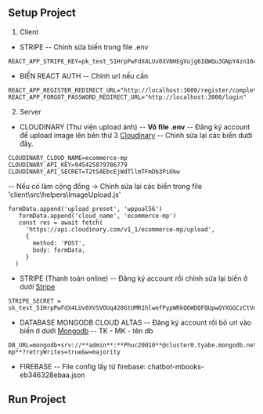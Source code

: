 ## Setup Project
1. Client
- STRIPE
 -- Chỉnh sửa biến trong file .env 
 ```
REACT_APP_STRIPE_KEY=pk_test_51HrpPwFdX4LUv0XVNHEgVujg6IQWQu3GNpY4zn164NXUjX1Kxlg0eiTAIpmmRi1pRvjUeYUQLKSXoyhwa04JbQfy00wtkKDC7d 
 ```
- BIẾN REACT AUTH
 -- Chỉnh url nếu cần
 ```
REACT_APP_REGISTER_REDIRECT_URL="http://localhost:3000/register/complete"
REACT_APP_FORGOT_PASSWORD_REDIRECT_URL="http://localhost:3000/login"
 ```
2. Server
- CLOUDINARY (Thư viện upload ảnh)
 -- **Vô file .env**
 -- Đăng ký account để upload image lên bên thứ 3 [Cloudinary](https://cloudinary.com/users/login)
 -- Chỉnh sửa lại các biến dưới đây.
 ```
 CLOUDINARY_CLOUD_NAME=ecommerce-mp    
 CLOUDINARY_API_KEY=945425879786779   
 CLOUDINARY_API_SECRET=T2tSAEbcEjWdTllmTFmDb3PiOkw  
```
 -- Nếu có làm cộng đồng -> Chỉnh sửa lại các biến trong file 'client\src\helpers\ImageUpload.js'
 ```
formData.append('upload_preset', 'wppoal56')
    formData.append('cloud_name', 'ecommerce-mp')
    const res = await fetch(
      'https://api.cloudinary.com/v1_1/ecommerce-mp/upload',
      {
        method: 'POST',
        body: formData,
      }
   )
 ```
- STRIPE (Thanh toán online)
 -- Đăng ký account rồi chỉnh sửa lại biến ở dưới [Stripe](https://dashboard.stripe.com/login)
 ```
 STRIPE_SECRET = sk_test_51HrpPwFdX4LUv0XVSVOUq420GtUMR1hlwefPypWRkQ6WDQFQUpwQYXGGCzCtVnzJXo7GOJuyuezGTgTFpQBaL01q00X01SQcZd
 ```
- DATABASE MONGODB CLOUD ALTAS 
 -- Đăng ký account rồi bỏ url vào biến ở dưới [Mongodb](https://account.mongodb.com/account/login?nds=true)
 -- TK - MK - tên db
 ```
 DB_URL=mongodb+srv://**admin**:**Phuc20010**@cluster0.tyabe.mongodb.net/**shop-mp**?retryWrites=true&w=majority
```
- FIREBASE 
 -- File config lấy từ firebase: chatbot-mbooks-eb346328ebaa.json 
 
## Run Project
